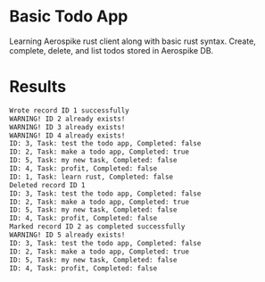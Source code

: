 # Basic Todo App
Learning Aerospike rust client along with basic rust syntax. Create, complete, delete, and list todos stored in Aerospike DB.

# Results
```bash
Wrote record ID 1 successfully
WARNING! ID 2 already exists!
WARNING! ID 3 already exists!
WARNING! ID 4 already exists!
ID: 3, Task: test the todo app, Completed: false
ID: 2, Task: make a todo app, Completed: true
ID: 5, Task: my new task, Completed: false
ID: 4, Task: profit, Completed: false
ID: 1, Task: learn rust, Completed: false
Deleted record ID 1
ID: 3, Task: test the todo app, Completed: false
ID: 2, Task: make a todo app, Completed: true
ID: 5, Task: my new task, Completed: false
ID: 4, Task: profit, Completed: false
Marked record ID 2 as completed successfully
WARNING! ID 5 already exists!
ID: 3, Task: test the todo app, Completed: false
ID: 2, Task: make a todo app, Completed: true
ID: 5, Task: my new task, Completed: false
ID: 4, Task: profit, Completed: false
```
